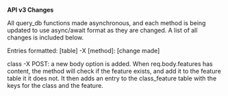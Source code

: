 **API v3 Changes**

All query_db functions made asynchronous, and each method is being updated to use async/await format as they are changed. A list of all changes is included below.

Entries formatted: [table] -X [method]: [change made]

class -X POST: a new body option is added. When req.body.features has content, the method will check if the feature exists, and add it to the feature table it it does not. It then adds an entry to the class_feature table with the keys for the class and the feature.
